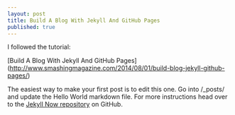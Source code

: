 ```yaml
---
layout: post
title: Build A Blog With Jekyll And GitHub Pages
published: true
---
```


I followed the tutorial: 

[Build A Blog With Jekyll And GitHub Pages] (http://www.smashingmagazine.com/2014/08/01/build-blog-jekyll-github-pages/)


The easiest way to make your first post is to edit this one. Go into /_posts/ and update the Hello World markdown file. For more instructions head over to the [Jekyll Now repository](https://github.com/barryclark/jekyll-now) on GitHub.